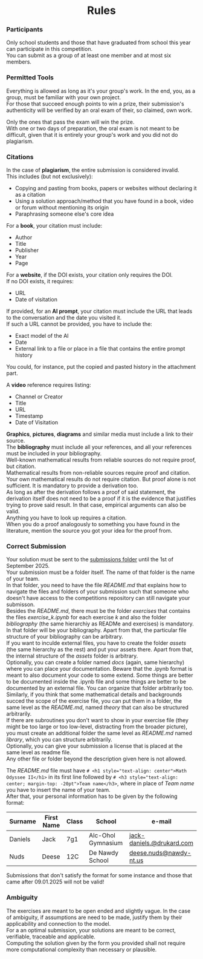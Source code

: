 <h1 align="center">Rules</h1>

### Participants

Only school students and those that have graduated from school this year can participate in this competition.\
You can submit as a group of at least one member and at most six members.

### Permitted Tools

Everything is allowed as long as it's your group's work. In the end, you, as a group, must be familiar with your own project.\
For those that succeed enough points to win a prize, their submission's authenticity will be verified by an oral exam of their, so claimed, own work.

Only the ones that pass the exam will win the prize.\
With one or two days of preparation, the oral exam is not meant to be difficult, given that it is entirely your group's work and you did not do plagiarism.

### Citations

In the case of **plagiarism**, the entire submission is considered invalid.\
This includes (but not exclusively):

- Copying and pasting from books, papers or websites without declaring it as a citation
- Using a solution approach/method that you have found in a book, video or forum without mentioning its origin
- Paraphrasing someone else's core idea

For a **book**, your citation must include:

- Author
- Title
- Publisher
- Year
- Page

For a **website**, if the DOI exists, your citation only requires the DOI.\
If no DOI exists, it requires:

- URL
- Date of visitation

If provided, for an **AI prompt**, your citation must include the URL that leads to the conversation and the date you visited it.\
If such a URL cannot be provided, you have to include the:

- Exact model of the AI
- Date
- External link to a file or place in a file that contains the entire prompt history

You could, for instance, put the copied and pasted history in the attachment part.

A **video** reference requires listing:

- Channel or Creator
- Title
- URL
- Timestamp
- Date of Visitation

**Graphics**, **pictures**, **diagrams** and similar media must include a link to their source.\
The **bibliography** must include all your references, and all your references must be included in your bibliography.\
Well-known mathematical results from reliable sources do not require proof, but citation.\
Mathematical results from non-reliable sources require proof and citation.\
Your own mathematical results do not require citation. But proof alone is not sufficient. It is mandatory to provide a derivation too.\
As long as after the derivation follows a proof of said statement, the derivation itself does not need to be a proof if it is the evidence that justifies trying to prove said result. In that case, empirical arguments can also be valid.\
Anything you have to look up requires a citation.\
When you do a proof analogously to something you have found in the literature, mention the source you got your idea for the proof from.

### Correct Submission

Your solution must be sent to the [submissions folder](https://github.com/Pseudoexpertise/Math-Odyssee-2/tree/main/submissions) until the 1st of September 2025.\
Your submission must be a folder itself. The name of that folder is the name of your team.\
In that folder, you need to have the file *README.md* that explains how to navigate the files and folders of your submission such that someone who doesn't have access to the competitions repository can still navigate your submisson.\
Besides the *README.md*, there must be the folder *exercises* that contains the files *exercise_k.ipynb* for each exercise *k* and also the folder *bibliography* (the same hierarchiy as READMe and exercises) is mandatory. In that folder will be your bibliography. Apart from that, the particular file structure of your bibliography can be arbitrary.\
If you want to inculde external files, you have to create the folder *assets* (the same hierarchy as the rest) and put your assets there. Apart from that, the internal structure of the *assets* folder is arbitrary.\
Optionally, you can create a folder named *docs* (again, same hierarchy) where you can place your documentation. Beware that the .ipynb format is meant to also document your code to some extend. Some things are better to be documented inside the .ipynb file and some things are better to be documented by an external file. You can organize that folder arbitrarily too.\
Similarly, if you think that some mathematical details and backgrounds succed the scope of the exercise file, you can put them in a folder, the same level as the *README.md*, named *theory* that can also be structured arbitrarily.\
If there are subroutines you don't want to show in your exercise file (they might be too large or too low-level, distracting from the broader picture), you must create an additional folder the same level as *README.md* named *library*, which you can structure arbitrarily.\
Optionally, you can give your submission a license that is placed at the same level as readme file.\
Any other file or folder beyond the description given here is not allowed.

The *README.md* file must have `# <h1 style="text-align: center">Math Odyssee II</h1>` in its first line followed by `# <h3 style="text-align: center; margin-top: -20pt">Team name</h3>`, where in place of *Team name* you have to insert the name of your team.\
After that, your personal information has to be given by the following format:

| Surname | First Name | Class | School             | e-mail                    |
| -------- | ---------- | ----- | ------------------ | ------------------------- |
| Daniels  | Jack       | 7g1   | Alc-Ohol Gymnasium | jack-daniels.@drukard.com |
| Nuds     | Deese      | 12C   | De Nawdy School    | deese.nuds@nawdy-nt.us    |

Submissions that don't satisfy the format for some instance and those that came after 09.01.2025 will not be valid!

### Ambiguity

The exercises are meant to be open ended and slightly vague. In the case of ambiguity, if assumptions are need to be made, justify them by their applicability and connection to the model.\
For a an optimal submission, your solutions are meant to be correct, verifiable, traceable and applicable.\
Computing the solution given by the form you provided shall not require more computational complexity than necessary or plausible.
